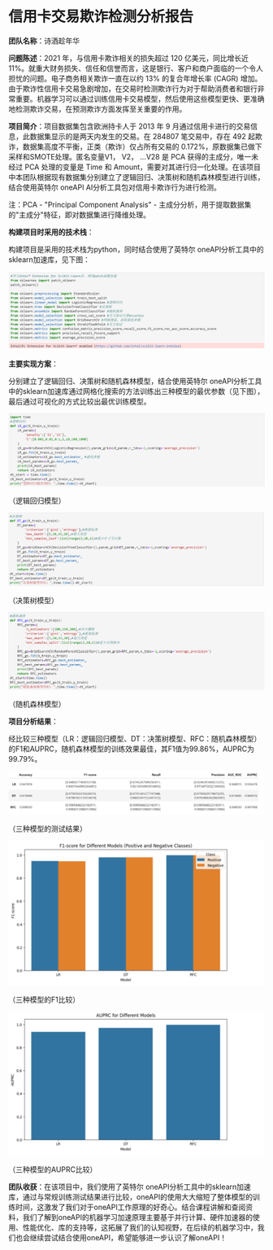 # 信用卡交易欺诈检测分析报告

 **团队名称**：诗酒趁年华

**问题陈述**：2021 年，与信用卡欺诈相关的损失超过 120 亿美元，同比增长近 11%。就重大财务损失、信任和信誉而言，这是银行、客户和商户面临的一个令人担忧的问题。电子商务相关欺诈一直在以约 13% 的复合年增长率 (CAGR) 增加。由于欺诈性信用卡交易急剧增加，在交易时检测欺诈行为对于帮助消费者和银行非常重要。机器学习可以通过训练信用卡交易模型，然后使用这些模型更快、更准确地检测欺诈交易，在预测欺诈方面发挥至关重要的作用。

 **项目简介**：项目数据集包含欧洲持卡人于 2013 年 9 月通过信用卡进行的交易信息，此数据集显示的是两天内发生的交易。在 284807 笔交易中，存在 492 起欺诈，数据集高度不平衡，正类（欺诈）仅占所有交易的 0.172%，原数据集已做下采样和SMOTE处理。匿名变量V1， V2， ...V28 是 PCA 获得的主成分，唯一未经过 PCA 处理的变量是 Time 和 Amount，需要对其进行归一化处理。在该项目中本团队根据现有数据集分别建立了逻辑回归、决策树和随机森林模型进行训练，结合使用英特尔 oneAPI AI分析工具包对信用卡欺诈行为进行检测。

注：PCA - "Principal Component Analysis" - 主成分分析，用于提取数据集的"主成分"特征，即对数据集进行降维处理。

**构建项目时采用的技术栈**：

构建项目是采用的技术栈为python，同时结合使用了英特尔 oneAPI分析工具中的sklearn加速库，见下图：

![image-20231120105758357](assets/image-20231120105758357.png)

**主要实现方案**：

分别建立了逻辑回归、决策树和随机森林模型，结合使用英特尔 oneAPI分析工具中的sklearn加速库通过网格化搜索的方法训练出三种模型的最优参数（见下图），最后通过可视化的方式比较出最优训练模型。

![image-20231120110146427](assets/image-20231120110146427.png)

（逻辑回归模型）

![image-20231120110210593](assets/image-20231120110210593.png)

（决策树模型）

![image-20231120110231551](assets/image-20231120110231551.png)

（随机森林模型）

**项目分析结果**：

经比较三种模型（LR：逻辑回归模型、DT：决策树模型、RFC：随机森林模型）的F1和AUPRC，随机森林模型的训练效果最佳，其F1值为99.86%，AUPRC为99.79%。

![image-20231120110404768](assets/image-20231120110404768.png)

（三种模型的测试结果）

![](assets/image-20231120110427414.png)

（三种模型的F1比较）

![image-20231120110448744](assets/image-20231120110448744.png)

（三种模型的AUPRC比较）

**团队收获**：在该项目中，我们使用了英特尔 oneAPI分析工具中的sklearn加速库，通过与常规训练测试结果进行比较，oneAPI的使用大大缩短了整体模型的训练时间，这激发了我们对于oneAPI工作原理的好奇心。结合课程讲解和查阅资料，我们了解到oneAPI的机器学习加速原理主要基于并行计算、硬件加速器的使用、性能优化、库的支持等，这拓展了我们的认知视野，在后续的机器学习中，我们也会继续尝试结合使用oneAPI，希望能够进一步认识了解oneAPI！

